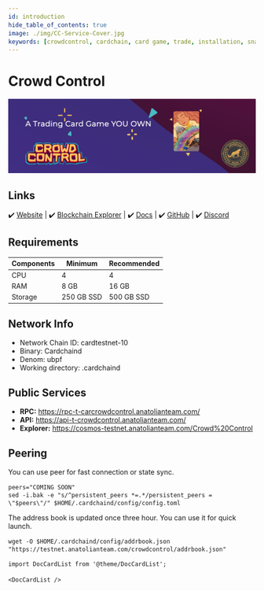 ```yaml
---
id: introduction
hide_table_of_contents: true
image: ./img/CC-Service-Cover.jpg
keywords: [crowdcontrol, cardchain, card game, trade, installation, snapshot, statesync, update]
---
```

# Crowd Control

![Crowd Control](./img/CC-Service.jpg)

## Links
 ✔️ [Website](https://crowdcontrol.network/) |
 ✔️ [Blockchain Explorer](https://cosmos-testnet.anatolianteam.com/Crowd%20Control) |
 ✔️ [Docs](https://github.com/DecentralCardGame/whitepaper/blob/master/whitepaper.pdf) |
 ✔️ [GitHub](https://github.com/DecentralCardGame) |
 ✔️ [Discord](https://discord.gg/5DYef3CpME)

## Requirements

| Components | Minimum | **Recommended** |
| ------------ | ------------ | ------------ |
| CPU |	4 | 4 |
| RAM	| 8 GB | 16 GB |
| Storage	| 250 GB SSD | 500 GB SSD |

## Network Info 

* Network Chain ID: cardtestnet-10
* Binary: Cardchaind
* Denom: ubpf
* Working directory: .cardchaind

## Public Services
* **RPC:** https://rpc-t-carcrowdcontrol.anatolianteam.com/ 
* **API:** https://api-t-crowdcontrol.anatolianteam.com/
* **Explorer:** https://cosmos-testnet.anatolianteam.com/Crowd%20Control

## Peering
You can use peer for fast connection or state sync.
```shell
peers="COMING SOON"
sed -i.bak -e "s/^persistent_peers *=.*/persistent_peers = \"$peers\"/" $HOME/.cardchaind/config/config.toml
```
The address book is updated once three hour. You can use it for quick launch.
```shell
wget -O $HOME/.cardchaind/config/addrbook.json "https://testnet.anatolianteam.com/crowdcontrol/addrbook.json"
```

```mdx-code-block
import DocCardList from '@theme/DocCardList';

<DocCardList />
```
